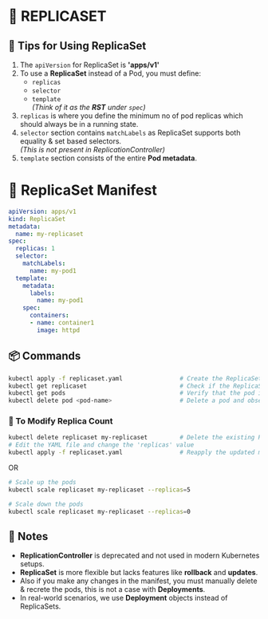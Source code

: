 # 🔁 REPLICASET
## 📌 Tips for Using ReplicaSet

1. The `apiVersion` for ReplicaSet is **'apps/v1'**
2. To use a **ReplicaSet** instead of a Pod, you must define:
   - `replicas`
   - `selector`
   - `template`  
   _(Think of it as the **RST** under `spec`)_
3. `replicas` is where you define the minimum no of pod replicas which should always be in a running state.
4. `selector` section contains `matchLabels` as ReplicaSet supports both equality & set based selectors. <br>
   _(This is not present in ReplicationController)_
5. `template` section consists of the entire **Pod metadata**.

# 🔁 ReplicaSet Manifest

```yaml
apiVersion: apps/v1
kind: ReplicaSet
metadata:
  name: my-replicaset
spec:
  replicas: 1
  selector:
    matchLabels:
      name: my-pod1
  template:
    metadata:
      labels:
        name: my-pod1
    spec:
      containers:
      - name: container1
        image: httpd
```

## 📦 Commands

```sh
kubectl apply -f replicaset.yaml                # Create the ReplicaSet
kubectl get replicaset                          # Check if the ReplicaSet is created
kubectl get pods                                # Verify that the pod is running
kubectl delete pod <pod-name>                   # Delete a pod and observe auto-replacement
```

### 🔧 To Modify Replica Count

```sh
kubectl delete replicaset my-replicaset         # Delete the existing ReplicaSet
# Edit the YAML file and change the 'replicas' value
kubectl apply -f replicaset.yaml                # Reapply the updated manifest
```
OR
```sh
# Scale up the pods
kubectl scale replicaset my-replicaset --replicas=5

# Scale down the pods
kubectl scale replicaset my-replicaset --replicas=0
```

## 📝 Notes

- **ReplicationController** is deprecated and not used in modern Kubernetes setups.
- **ReplicaSet** is more flexible but lacks features like **rollback** and **updates**.
- Also if you make any changes in the manifest, you must manually delete & recrete the pods, this is not a case with **Deployments**.
- In real-world scenarios, we use **Deployment** objects instead of ReplicaSets.
